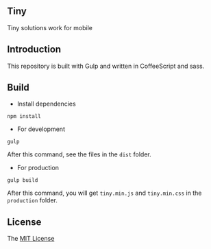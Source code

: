 Tiny
---

Tiny solutions work for mobile

## Introduction

This repository is built with Gulp and written in CoffeeScript and sass.

## Build

- Install dependencies

```
npm install
```

- For development

```
gulp
```

After this command, see the files in the `dist` folder.

- For production

```
gulp build
```

After this command, you will get `tiny.min.js` and `tiny.min.css` in the `production` folder.

## License

The [MIT License](LICENSE)
